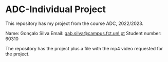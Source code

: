 # ADC-Individual Project

This repository has my project from the course ADC, 2022/2023.

Name: Gonçalo Silva
Email: gab.silva@campus.fct.unl.pt
Student number: 60310

The repository has the project plus a file with the mp4 video requested for the project.
